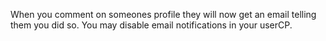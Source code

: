 When you comment on someones profile they will now get an email telling them you did so. You may disable email notifications in your userCP.